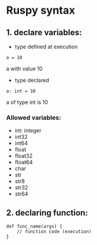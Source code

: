 # Ruspy syntax

## 1. declare variables:

- type defined at execution

```
a = 10
```

a with value 10

- type declared

```
a: int = 10
```

a of type int is 10

### Allowed variables:

- int: integer
- int32
- int64
- float
- float32
- float64
- char
- str
- str8
- str32
- str64

## 2. declaring function:

```
def func_name(args) {
    // function code (execution)
}
```
